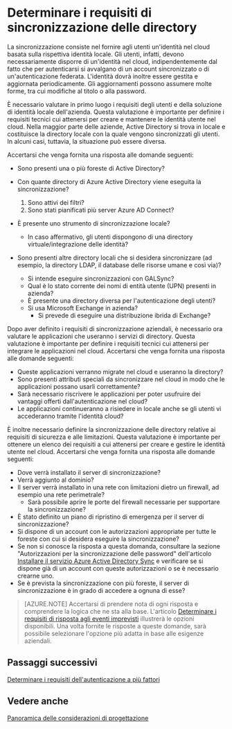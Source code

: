 <properties
	pageTitle="Considerazioni di progettazione della soluzione ibrida di gestione delle identità di Azure Active Directory - Determinare i requisiti di sincronizzazione delle directory | Microsoft Azure"
	description="Identificare i requisiti necessari per sincronizzare tutti gli utenti per le applicazioni locali e nel cloud."
	documentationCenter=""
	services="active-directory"
	authors="billmath"
	manager="stevenpo"
	editor=""/>

<tags
	ms.service="active-directory"
	ms.devlang="na"
	ms.topic="article"
    ms.tgt_pltfrm="na"
    ms.workload="identity" 
	ms.date="02/02/2016"
	ms.author="billmath"/>

# Determinare i requisiti di sincronizzazione delle directory
La sincronizzazione consiste nel fornire agli utenti un'identità nel cloud basata sulla rispettiva identità locale. Gli utenti, infatti, devono necessariamente disporre di un'identità nel cloud, indipendentemente dal fatto che per autenticarsi si avvalgano di un account sincronizzato o di un'autenticazione federata. L'identità dovrà inoltre essere gestita e aggiornata periodicamente. Gli aggiornamenti possono assumere molte forme, tra cui modifiche al titolo o alla password.

È necessario valutare in primo luogo i requisiti degli utenti e della soluzione di identità locale dell'azienda. Questa valutazione è importante per definire i requisiti tecnici cui attenersi per creare e mantenere le identità utente nel cloud. Nella maggior parte delle aziende, Active Directory si trova in locale e costituisce la directory locale con la quale vengono sincronizzati gli utenti. In alcuni casi, tuttavia, la situazione può essere diversa.

Accertarsi che venga fornita una risposta alle domande seguenti:


- Sono presenti una o più foreste di Active Directory?
 - Con quante directory di Azure Active Directory viene eseguita la sincronizzazione?
 
    1. Sono attivi dei filtri?
    2. Sono stati pianificati più server Azure AD Connect?
  
- È presente uno strumento di sincronizzazione locale?
  - In caso affermativo, gli utenti dispongono di una directory virtuale/integrazione delle identità?
- Sono presenti altre directory locali che si desidera sincronizzare (ad esempio, la directory LDAP, il database delle risorse umane e così via)?
  - Si intende eseguire sincronizzazioni con GALSync?
  - Qual è lo stato corrente dei nomi di entità utente (UPN) presenti in azienda? 
  - È presente una directory diversa per l'autenticazione degli utenti?
  - Si usa Microsoft Exchange in azienda?
    - Si prevede di eseguire una distribuzione ibrida di Exchange? 
   
Dopo aver definito i requisiti di sincronizzazione aziendali, è necessario ora valutare le applicazioni che useranno i servizi di directory. Questa valutazione è importante per definire i requisiti tecnici cui attenersi per integrare le applicazioni nel cloud. Accertarsi che venga fornita una risposta alle domande seguenti:

- Queste applicazioni verranno migrate nel cloud e useranno la directory?
- Sono presenti attributi speciali da sincronizzare nel cloud in modo che le applicazioni possano usarli correttamente?
- Sarà necessario riscrivere le applicazioni per poter usufruire dei vantaggi offerti dall'autenticazione nel cloud?
- Le applicazioni continueranno a risiedere in locale anche se gli utenti vi accederanno tramite l'identità cloud?

È inoltre necessario definire la sincronizzazione delle directory relative ai requisiti di sicurezza e alle limitazioni. Questa valutazione è importante per ottenere un elenco dei requisiti a cui attenersi per creare e gestire le identità utente nel cloud. Accertarsi che venga fornita una risposta alle domande seguenti:

- Dove verrà installato il server di sincronizzazione?
- Verrà aggiunto al dominio?
- Il server verrà installato in una rete con limitazioni dietro un firewall, ad esempio una rete perimetrale?
  - Sarà possibile aprire le porte del firewall necessarie per supportare la sincronizzazione?
- È stato definito un piano di ripristino di emergenza per il server di sincronizzazione?
- Si dispone di un account con le autorizzazioni appropriate per tutte le foreste con cui si desidera eseguire la sincronizzazione?
 - Se non si conosce la risposta a questa domanda, consultare la sezione "Autorizzazioni per la sincronizzazione delle password" dell'articolo [Installare il servizio Azure Active Directory Sync](https://msdn.microsoft.com/library/azure/dn757602.aspx#BKMK_CreateAnADAccountForTheSyncService) e verificare se si dispone già di un account con queste autorizzazioni o se è necessario crearne uno.
- Se è prevista la sincronizzazione con più foreste, il server di sincronizzazione è in grado di accedere a ognuna di esse?
 
>[AZURE.NOTE]
Accertarsi di prendere nota di ogni risposta e comprendere la logica che ne sta alla base. L'articolo [Determinare i requisiti di risposta agli eventi imprevisti](active-directory-hybrid-identity-design-considerations-incident-response-requirements.md) illustrerà le opzioni disponibili. Una volta fornite le risposte a queste domande, sarà possibile selezionare l'opzione più adatta in base alle esigenze aziendali.

## Passaggi successivi
[Determinare i requisiti dell'autenticazione a più fattori](active-directory-hybrid-identity-design-considerations-multifactor-auth-requirements.md)

## Vedere anche
[Panoramica delle considerazioni di progettazione](active-directory-hybrid-identity-design-considerations-overview.md)

<!---HONumber=AcomDC_0204_2016-->